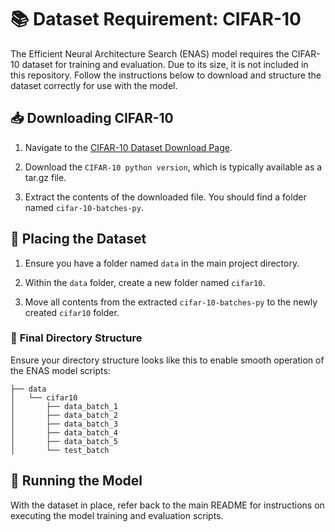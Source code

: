 # 📚 **Dataset Requirement: CIFAR-10**

The Efficient Neural Architecture Search (ENAS) model requires the CIFAR-10 dataset for training and evaluation. Due to its size, it is not included in this repository. Follow the instructions below to download and structure the dataset correctly for use with the model.

## 📥 **Downloading CIFAR-10**

1. Navigate to the [CIFAR-10 Dataset Download Page](https://www.cs.toronto.edu/~kriz/cifar.html).
   
2. Download the `CIFAR-10 python version`, which is typically available as a tar.gz file.

3. Extract the contents of the downloaded file. You should find a folder named `cifar-10-batches-py`.

## 📍 **Placing the Dataset**

1. Ensure you have a folder named `data` in the main project directory.
   
2. Within the `data` folder, create a new folder named `cifar10`.

3. Move all contents from the extracted `cifar-10-batches-py` to the newly created `cifar10` folder.

### 📁 **Final Directory Structure**

Ensure your directory structure looks like this to enable smooth operation of the ENAS model scripts:

```plaintext
├── data
│   └── cifar10
│       ├── data_batch_1
│       ├── data_batch_2
│       ├── data_batch_3
│       ├── data_batch_4
│       ├── data_batch_5
│       └── test_batch
```

## 🚀 **Running the Model**

With the dataset in place, refer back to the main README for instructions on executing the model training and evaluation scripts.
